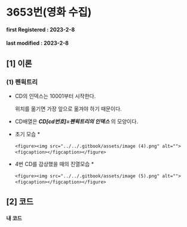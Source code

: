 # 3653번(영화 수집)

#### **first Registered : 2023-2-8**

#### last modified : **2023-2-8**

## \[1] 이론

### (1) 펜윅트리

*   CD의 인덱스는 10001부터 시작한다.

    위치를 옮기면 가장 앞으로 옮겨야 하기 때문이다.
* CD배열은 _**CD\[cd번호]=펜윅트리의 인덱스**_ 의 모양이다.
* 초기 모습
  *

      <figure><img src="../../.gitbook/assets/image (4).png" alt=""><figcaption></figcaption></figure>


* 4번 CD를 감상했을 때의 진열모습
  *

      <figure><img src="../../.gitbook/assets/image (5).png" alt=""><figcaption></figcaption></figure>

## \[2] 코드

#### 내 코드

```cpp
```
